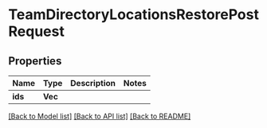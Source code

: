 # TeamDirectoryLocationsRestorePostRequest

## Properties

Name | Type | Description | Notes
------------ | ------------- | ------------- | -------------
**ids** | **Vec<String>** |  | 

[[Back to Model list]](../README.md#documentation-for-models) [[Back to API list]](../README.md#documentation-for-api-endpoints) [[Back to README]](../README.md)


